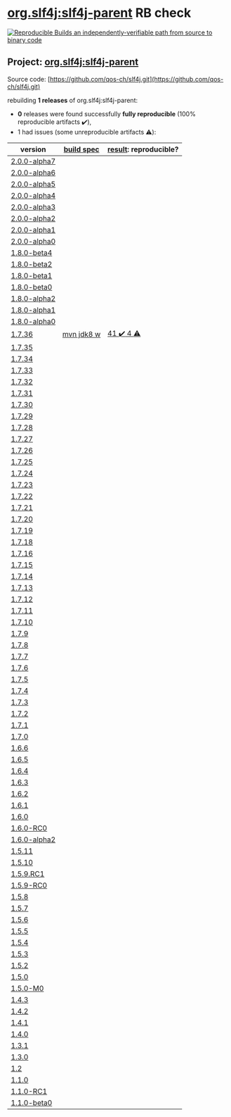 [org.slf4j:slf4j-parent](https://search.maven.org/artifact/org.slf4j/slf4j-parent/) RB check
=======

[![Reproducible Builds](https://reproducible-builds.org/images/logos/rb.svg) an independently-verifiable path from source to binary code](https://reproducible-builds.org/)

## Project: [org.slf4j:slf4j-parent](https://search.maven.org/artifact/org.slf4j/slf4j-parent/)

Source code: [https://github.com/qos-ch/slf4j.git](https://github.com/qos-ch/slf4j.git)

rebuilding **1 releases** of org.slf4j:slf4j-parent:
- **0** releases were found successfully **fully reproducible** (100% reproducible artifacts :heavy_check_mark:),
- 1 had issues (some unreproducible artifacts :warning:):

| version | [build spec](BUILDSPEC.md) | [result](https://reproducible-builds.org/docs/jvm/): reproducible? |
| -- | --------- | ------ |
| [2.0.0-alpha7](https://search.maven.org/artifact/org.simplify4u/slf4j-mock/2.0.0-alpha7/pom) | | |
| [2.0.0-alpha6](https://search.maven.org/artifact/org.simplify4u/slf4j-mock/2.0.0-alpha6/pom) | | |
| [2.0.0-alpha5](https://search.maven.org/artifact/org.simplify4u/slf4j-mock/2.0.0-alpha5/pom) | | |
| [2.0.0-alpha4](https://search.maven.org/artifact/org.simplify4u/slf4j-mock/2.0.0-alpha4/pom) | | |
| [2.0.0-alpha3](https://search.maven.org/artifact/org.simplify4u/slf4j-mock/2.0.0-alpha3/pom) | | |
| [2.0.0-alpha2](https://search.maven.org/artifact/org.simplify4u/slf4j-mock/2.0.0-alpha2/pom) | | |
| [2.0.0-alpha1](https://search.maven.org/artifact/org.simplify4u/slf4j-mock/2.0.0-alpha1/pom) | | |
| [2.0.0-alpha0](https://search.maven.org/artifact/org.simplify4u/slf4j-mock/2.0.0-alpha0/pom) | | |
| [1.8.0-beta4](https://search.maven.org/artifact/org.simplify4u/slf4j-mock/1.8.0-beta4/pom) | | |
| [1.8.0-beta2](https://search.maven.org/artifact/org.simplify4u/slf4j-mock/1.8.0-beta2/pom) | | |
| [1.8.0-beta1](https://search.maven.org/artifact/org.simplify4u/slf4j-mock/1.8.0-beta1/pom) | | |
| [1.8.0-beta0](https://search.maven.org/artifact/org.simplify4u/slf4j-mock/1.8.0-beta0/pom) | | |
| [1.8.0-alpha2](https://search.maven.org/artifact/org.simplify4u/slf4j-mock/1.8.0-alpha2/pom) | | |
| [1.8.0-alpha1](https://search.maven.org/artifact/org.simplify4u/slf4j-mock/1.8.0-alpha1/pom) | | |
| [1.8.0-alpha0](https://search.maven.org/artifact/org.simplify4u/slf4j-mock/1.8.0-alpha0/pom) | | |
| [1.7.36](https://search.maven.org/artifact/org.slf4j/slf4j-parent/1.7.36/pom) | [mvn jdk8 w](slf4j-1.7.36.buildspec) | [41 :heavy_check_mark:  4 :warning:](slf4j-parent-1.7.36.buildcompare) |
| [1.7.35](https://search.maven.org/artifact/org.slf4j/slf4j-parent/1.7.35/pom) | | |
| [1.7.34](https://search.maven.org/artifact/org.slf4j/slf4j-parent/1.7.34/pom) | | |
| [1.7.33](https://search.maven.org/artifact/org.slf4j/slf4j-parent/1.7.33/pom) | | |
| [1.7.32](https://search.maven.org/artifact/org.slf4j/slf4j-parent/1.7.32/pom) | | |
| [1.7.31](https://search.maven.org/artifact/org.slf4j/slf4j-parent/1.7.31/pom) | | |
| [1.7.30](https://search.maven.org/artifact/org.slf4j/slf4j-parent/1.7.30/pom) | | |
| [1.7.29](https://search.maven.org/artifact/org.slf4j/slf4j-parent/1.7.29/pom) | | |
| [1.7.28](https://search.maven.org/artifact/org.slf4j/slf4j-parent/1.7.28/pom) | | |
| [1.7.27](https://search.maven.org/artifact/org.slf4j/slf4j-parent/1.7.27/pom) | | |
| [1.7.26](https://search.maven.org/artifact/org.slf4j/slf4j-parent/1.7.26/pom) | | |
| [1.7.25](https://search.maven.org/artifact/org.slf4j/slf4j-parent/1.7.25/pom) | | |
| [1.7.24](https://search.maven.org/artifact/org.slf4j/slf4j-parent/1.7.24/pom) | | |
| [1.7.23](https://search.maven.org/artifact/org.slf4j/slf4j-parent/1.7.23/pom) | | |
| [1.7.22](https://search.maven.org/artifact/org.slf4j/slf4j-parent/1.7.22/pom) | | |
| [1.7.21](https://search.maven.org/artifact/org.slf4j/slf4j-parent/1.7.21/pom) | | |
| [1.7.20](https://search.maven.org/artifact/org.slf4j/slf4j-parent/1.7.20/pom) | | |
| [1.7.19](https://search.maven.org/artifact/org.slf4j/slf4j-parent/1.7.19/pom) | | |
| [1.7.18](https://search.maven.org/artifact/org.slf4j/slf4j-parent/1.7.18/pom) | | |
| [1.7.16](https://search.maven.org/artifact/org.slf4j/slf4j-parent/1.7.16/pom) | | |
| [1.7.15](https://search.maven.org/artifact/org.slf4j/slf4j-parent/1.7.15/pom) | | |
| [1.7.14](https://search.maven.org/artifact/org.slf4j/slf4j-parent/1.7.14/pom) | | |
| [1.7.13](https://search.maven.org/artifact/org.slf4j/slf4j-parent/1.7.13/pom) | | |
| [1.7.12](https://search.maven.org/artifact/org.slf4j/slf4j-parent/1.7.12/pom) | | |
| [1.7.11](https://search.maven.org/artifact/org.slf4j/slf4j-parent/1.7.11/pom) | | |
| [1.7.10](https://search.maven.org/artifact/org.slf4j/slf4j-parent/1.7.10/pom) | | |
| [1.7.9](https://search.maven.org/artifact/org.slf4j/slf4j-parent/1.7.9/pom) | | |
| [1.7.8](https://search.maven.org/artifact/org.slf4j/slf4j-parent/1.7.8/pom) | | |
| [1.7.7](https://search.maven.org/artifact/org.slf4j/slf4j-parent/1.7.7/pom) | | |
| [1.7.6](https://search.maven.org/artifact/org.slf4j/slf4j-parent/1.7.6/pom) | | |
| [1.7.5](https://search.maven.org/artifact/org.slf4j/slf4j-parent/1.7.5/pom) | | |
| [1.7.4](https://search.maven.org/artifact/org.slf4j/slf4j-parent/1.7.4/pom) | | |
| [1.7.3](https://search.maven.org/artifact/org.slf4j/slf4j-parent/1.7.3/pom) | | |
| [1.7.2](https://search.maven.org/artifact/org.slf4j/slf4j-parent/1.7.2/pom) | | |
| [1.7.1](https://search.maven.org/artifact/org.slf4j/slf4j-parent/1.7.1/pom) | | |
| [1.7.0](https://search.maven.org/artifact/org.slf4j/slf4j-parent/1.7.0/pom) | | |
| [1.6.6](https://search.maven.org/artifact/org.slf4j/slf4j-parent/1.6.6/pom) | | |
| [1.6.5](https://search.maven.org/artifact/org.slf4j/slf4j-parent/1.6.5/pom) | | |
| [1.6.4](https://search.maven.org/artifact/org.slf4j/slf4j-parent/1.6.4/pom) | | |
| [1.6.3](https://search.maven.org/artifact/org.slf4j/slf4j-parent/1.6.3/pom) | | |
| [1.6.2](https://search.maven.org/artifact/org.slf4j/slf4j-parent/1.6.2/pom) | | |
| [1.6.1](https://search.maven.org/artifact/org.slf4j/slf4j-parent/1.6.1/pom) | | |
| [1.6.0](https://search.maven.org/artifact/org.slf4j/slf4j-parent/1.6.0/pom) | | |
| [1.6.0-RC0](https://search.maven.org/artifact/org.slf4j/slf4j-parent/1.6.0-RC0/pom) | | |
| [1.6.0-alpha2](https://search.maven.org/artifact/org.slf4j/slf4j-parent/1.6.0-alpha2/pom) | | |
| [1.5.11](https://search.maven.org/artifact/org.slf4j/slf4j-parent/1.5.11/pom) | | |
| [1.5.10](https://search.maven.org/artifact/org.slf4j/slf4j-parent/1.5.10/pom) | | |
| [1.5.9.RC1](https://search.maven.org/artifact/org.slf4j/slf4j-parent/1.5.9.RC1/pom) | | |
| [1.5.9-RC0](https://search.maven.org/artifact/org.slf4j/slf4j-parent/1.5.9-RC0/pom) | | |
| [1.5.8](https://search.maven.org/artifact/org.slf4j/slf4j-parent/1.5.8/pom) | | |
| [1.5.7](https://search.maven.org/artifact/org.slf4j/slf4j-parent/1.5.7/pom) | | |
| [1.5.6](https://search.maven.org/artifact/org.slf4j/slf4j-parent/1.5.6/pom) | | |
| [1.5.5](https://search.maven.org/artifact/org.slf4j/slf4j-parent/1.5.5/pom) | | |
| [1.5.4](https://search.maven.org/artifact/org.slf4j/slf4j-parent/1.5.4/pom) | | |
| [1.5.3](https://search.maven.org/artifact/org.slf4j/slf4j-parent/1.5.3/pom) | | |
| [1.5.2](https://search.maven.org/artifact/org.slf4j/slf4j-parent/1.5.2/pom) | | |
| [1.5.0](https://search.maven.org/artifact/org.slf4j/slf4j-parent/1.5.0/pom) | | |
| [1.5.0-M0](https://search.maven.org/artifact/org.slf4j/slf4j-parent/1.5.0-M0/pom) | | |
| [1.4.3](https://search.maven.org/artifact/org.slf4j/slf4j-parent/1.4.3/pom) | | |
| [1.4.2](https://search.maven.org/artifact/org.slf4j/slf4j-parent/1.4.2/pom) | | |
| [1.4.1](https://search.maven.org/artifact/org.slf4j/slf4j-parent/1.4.1/pom) | | |
| [1.4.0](https://search.maven.org/artifact/org.slf4j/slf4j-parent/1.4.0/pom) | | |
| [1.3.1](https://search.maven.org/artifact/org.slf4j/slf4j-parent/1.3.1/pom) | | |
| [1.3.0](https://search.maven.org/artifact/org.slf4j/slf4j-parent/1.3.0/pom) | | |
| [1.2](https://search.maven.org/artifact/org.slf4j/slf4j-parent/1.2/pom) | | |
| [1.1.0](https://search.maven.org/artifact/org.slf4j/slf4j-parent/1.1.0/pom) | | |
| [1.1.0-RC1](https://search.maven.org/artifact/org.slf4j/slf4j-parent/1.1.0-RC1/pom) | | |
| [1.1.0-beta0](https://search.maven.org/artifact/org.slf4j/slf4j-parent/1.1.0-beta0/pom) | | |
